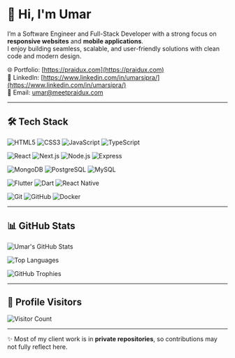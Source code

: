 # 👋 Hi, I'm Umar

I’m a Software Engineer and Full-Stack Developer with a strong focus on **responsive websites** and **mobile applications**.  
I enjoy building seamless, scalable, and user-friendly solutions with clean code and modern design.

🌐 Portfolio: [https://praidux.com](https://praidux.com)  
💼 LinkedIn: [https://www.linkedin.com/in/umarsipra/](https://www.linkedin.com/in/umarsipra/)  
📧 Email: umar@meetpraidux.com  

---

## 🛠️ Tech Stack

![HTML5](https://img.shields.io/badge/HTML5-E34F26?style=for-the-badge&logo=html5&logoColor=white)
![CSS3](https://img.shields.io/badge/CSS3-1572B6?style=for-the-badge&logo=css3&logoColor=white)
![JavaScript](https://img.shields.io/badge/JavaScript-F7DF1E?style=for-the-badge&logo=javascript&logoColor=black)
![TypeScript](https://img.shields.io/badge/TypeScript-3178C6?style=for-the-badge&logo=typescript&logoColor=white)

![React](https://img.shields.io/badge/React-20232A?style=for-the-badge&logo=react&logoColor=61DAFB)
![Next.js](https://img.shields.io/badge/Next.js-000000?style=for-the-badge&logo=nextdotjs&logoColor=white)
![Node.js](https://img.shields.io/badge/Node.js-339933?style=for-the-badge&logo=nodedotjs&logoColor=white)
![Express](https://img.shields.io/badge/Express.js-000000?style=for-the-badge&logo=express&logoColor=white)

![MongoDB](https://img.shields.io/badge/MongoDB-47A248?style=for-the-badge&logo=mongodb&logoColor=white)
![PostgreSQL](https://img.shields.io/badge/PostgreSQL-4169E1?style=for-the-badge&logo=postgresql&logoColor=white)
![MySQL](https://img.shields.io/badge/MySQL-4479A1?style=for-the-badge&logo=mysql&logoColor=white)

![Flutter](https://img.shields.io/badge/Flutter-02569B?style=for-the-badge&logo=flutter&logoColor=white)
![Dart](https://img.shields.io/badge/Dart-0175C2?style=for-the-badge&logo=dart&logoColor=white)
![React Native](https://img.shields.io/badge/React_Native-20232A?style=for-the-badge&logo=react&logoColor=61DAFB)

![Git](https://img.shields.io/badge/Git-F05032?style=for-the-badge&logo=git&logoColor=white)
![GitHub](https://img.shields.io/badge/GitHub-181717?style=for-the-badge&logo=github&logoColor=white)
![Docker](https://img.shields.io/badge/Docker-2496ED?style=for-the-badge&logo=docker&logoColor=white)

---

## 📊 GitHub Stats

![Umar's GitHub Stats](https://github-readme-stats.vercel.app/api?username=muhammadumarrasheed&show_icons=true&theme=radical&count_private=true)

![Top Languages](https://github-readme-stats.vercel.app/api/top-langs/?username=muhammadumarrasheed&layout=compact&theme=radical)

![GitHub Trophies](https://github-profile-trophy.vercel.app/?username=muhammadumarrasheed&theme=radical&margin-w=10&margin-h=10&no-frame=true)

---

## 👀 Profile Visitors

![Visitor Count](https://komarev.com/ghpvc/?username=muhammadumarrasheed&style=for-the-badge&color=blue)

---

✨ Most of my client work is in **private repositories**, so contributions may not fully reflect here.  
